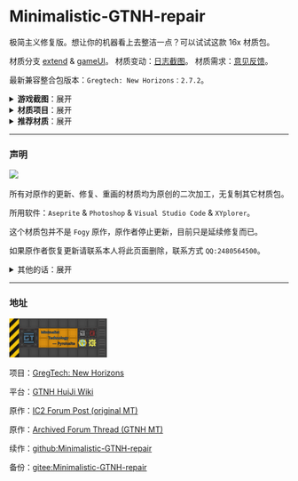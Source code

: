 # Minimalistic-GTNH-repair

极简主义修复版。想让你的机器看上去整洁一点？可以试试这款 16x 材质包。

材质分支 [extend](https://github.com/Fogy-F/Minimalistic-GTNH-repair/tree/extend) &
[gameUI](https://github.com/Fogy-F/Minimalistic-GTNH-repair/tree/gameUI)。
材质变动：[日志截图](https://github.com/Fogy-F/Minimalistic-GTNH-repair/discussions/1)。
材质需求：[意见反馈](https://github.com/Fogy-F/Minimalistic-GTNH-repair/discussions/2)。

最新兼容整合包版本：`Gregtech: New Horizons：2.7.2`。

<details>

> 部分机器展示：

<summary><b>游戏截图</b>：展开</summary>

<img src="https://github.com/Fogy-F/Minimalistic-GTNH-repair/blob/998de4b553d321b7b32f12293f05751f03497fc2/screenshots/2024-12-15_13.52.04.png"/>

> <sub>（图片可能无法显示请在仓库里下载查看）。<sub/>

</details>

<details>

<summary><b>材质项目</b>：展开</summary>

> __-额外模组材质-__
> - [`Twist Space Technolgy Mod`](https://github.com/Nxer/Twist-Space-Technology-Mod) 扭曲空间科技。
> - [`BetterTooltipBox`](https://github.com/xiaoxing2005/BetterTooltipBox) 更好的提示框。

> __`Gregtech`__
> - `GT++`
> - `kubaTech`
> - `BartWorks`
> - `GigaGramFab`
> - `StructureLib`
> - `Good Generator`
> - `GT:New Horizons`
> - `GTNH: Lanthanides`
> - `GTNH-Intergalactic`
> - `TecTech-Tec Technology!`
> - 以下只更新机器部分。
> - `GalaxySpace`

> __`IndustrialCraft2`__
> - `AFSU Mod`
> - `Super Solar Panel`
> - `Advanced Solar Panel`
> - `Compact Kinetic Wind and Water Generators`

> __`Ender IO`__

</details>

<details>

<summary><b>推荐材质</b>：展开</b></summary>
 
> 界面UI：[`Modernity-GTNH-UI`](https://github.com/ABKQPO/Modernity-GTNH-UI)
> 
> 高版本MC材质：[`Modernity`](https://www.curseforge.com/minecraft/texture-packs/modernity) &
[`New Default+`](https://www.curseforge.com/minecraft/texture-packs/newdefaultplus)
> 
> 多mod材质（会覆盖部分）：[`Unity`](https://www.curseforge.com/minecraft/texture-packs/unity)

</details>

---

### 声明

[![](https://img.shields.io/badge/License-CC%20BY--NC--SA%204.0-yellow.svg?style=flat-square)](https://creativecommons.org/licenses/by-nc-sa/4.0/)

所有对原作的更新、修复、重画的材质均为原创的二次加工，无复制其它材质包。

所用软件：`Aseprite` & `Photoshop` & `Visual Studio Code` & `XYplorer`。

这个材质包并不是 `Fogy` 原作，原作者停止更新，目前只是延续修复而已。

如果原作者恢复更新请联系本人将此页面删除，联系方式 `QQ:2480564500`。

<details>

<summary>其他的话：展开</summary>

> (Fogy 的絮絮叨叨)。

材质资源并不是全部更新，因为 `Fogy` 觉得有些材质没必要画（懒），

但会着重注意整体内容，除了正在更新的材质，错误的材质和一些细节。

想法和建议或者一起联机游戏都可以加我qq私聊哦，也可以在[discussions](https://github.com/Fogy-F/Minimalistic-GTNH-repair/discussions)里提出。

</details>

---

### 地址

<img src="https://github.com/Fogy-F/Minimalistic-GTNH-repair/blob/390d2a2a2add5910150b5d3c3cdcd61cf35eea19/screenshots/img.png" width="35%"/>

项目：[GregTech: New Horizons](https://github.com/GTNewHorizons)

平台：[GTNH HuiJi Wiki](https://gtnh.huijiwiki.com/wiki/%E8%B5%84%E6%BA%90%E5%8C%85)

原作：[IC2 Forum Post (original MT)](https://forum.industrial-craft.net/thread/10612-16x-minimalist-technology-gt6-gt5e/)

原作：[Archived Forum Thread (GTNH MT)](https://web.archive.org/web/20230422125419/https://www.gtnewhorizons.com/forum/m/36844562/viewthread/32165079-minimalist-gt-v-010)

续作：[github:Minimalistic-GTNH-repair](https://github.com/Fogy-F/Minimalistic-GTNH-repair)

备份：[gitee:Minimalistic-GTNH-repair](https://gitee.com/fogy-f/minimalistic-gtnh-repair)
